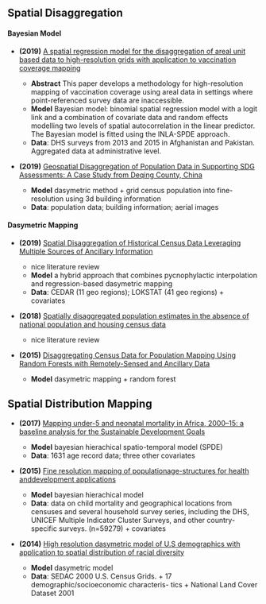 ## Spatial Disaggregation

#### Bayesian Model
- **(2019)** [A spatial regression model for the disaggregation of areal unit based data to high-resolution grids with application to vaccination coverage mapping](https://journals.sagepub.com/doi/full/10.1177/0962280218797362)
  - **Abstract** This paper develops a methodology for high-resolution mapping of vaccination coverage using areal data in settings where point-referenced survey data are inaccessible.
  - **Model** Bayesian model: binomial spatial regression model with a logit link and a combination of covariate data and random effects modelling two levels of spatial autocorrelation in the linear predictor. The Bayesian model is fitted using the INLA-SPDE approach.
  - **Data**: DHS surveys from 2013 and 2015 in Afghanistan and Pakistan. Aggregated data at administrative level. 

- **(2019)** [Geospatial Disaggregation of Population Data in Supporting SDG Assessments: A Case Study from Deqing County, China](https://www.mdpi.com/2220-9964/8/8/356)
  - **Model** dasymetric method + grid census population into fine-resolution using 3d building information
  - **Data**: population data; building information; aerial images

#### Dasymetric Mapping
- **(2019)** [Spatial Disaggregation of Historical Census Data Leveraging Multiple Sources of Ancillary Information](https://www.mdpi.com/2220-9964/8/8/327)
  - nice literature review
  - **Model** a hybrid approach that combines pycnophylactic interpolation and regression-based dasymetric mapping
  - **Data**: CEDAR (11 geo regions); LOKSTAT (41 geo regions) + covariates

- **(2018)** [Spatially disaggregated population estimates in the absence of national population and housing census data](https://www.pnas.org/doi/pdf/10.1073/pnas.1715305115)
  - nice literature review

- **(2015)** [Disaggregating Census Data for Population Mapping Using Random Forests with Remotely-Sensed and Ancillary Data](https://journals.plos.org/plosone/article?id=10.1371/journal.pone.0107042)
  - **Model** dasymetric mapping + random forest



## Spatial Distribution Mapping
- **(2017)** [Mapping under-5 and neonatal mortality in Africa, 2000–15: a baseline analysis for the Sustainable Development Goals](https://www.thelancet.com/journals/lancet/article/PIIS0140-6736(17)31758-0/fulltext)
  - **Model** bayesian hierachical spatio-temporal model (SPDE)
  - **Data**: 1631 age record data; three other covariates

- **(2015)** [Fine resolution mapping of populationage-structures for health anddevelopment applications](https://royalsocietypublishing.org/doi/epdf/10.1098/rsif.2015.0073)
  - **Model** bayesian hierachical model
  - **Data**: data on child mortality and geographical locations from censuses and several household survey series, including the DHS, UNICEF Multiple Indicator Cluster Surveys, and other country-specific surveys. (n=59279) + covariates

- **(2014)** [High resolution dasymetric model of U.S demographics with application to spatial distribution of racial diversity](https://www.sciencedirect.com/science/article/pii/S014362281400157X)
  - **Model** dasymetric model
  - **Data**: SEDAC 2000 U.S. Census Grids. + 17 demographic/socioeconomic characteris- tics + National Land Cover Dataset 2001
